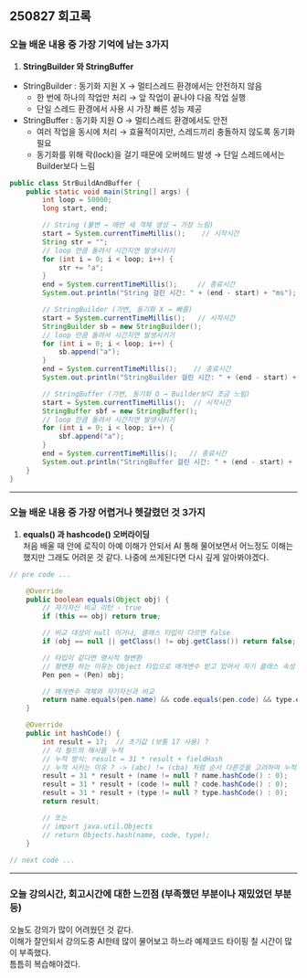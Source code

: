 ## 250827 회고록


### 오늘 배운 내용 중 가장 기억에 남는 3가지

1. **StringBuilder 와 StringBuffer** <br>

* StringBuilder : 동기화 지원 X → 멀티스레드 환경에서는 안전하지 않음
    - 한 번에 하나의 작업만 처리 → 앞 작업이 끝나야 다음 작업 실행
    - 단일 스레드 환경에서 사용 시 가장 빠른 성능 제공
* StringBuffer : 동기화 지원 O → 멀티스레드 환경에서도 안전
    - 여러 작업을 동시에 처리 → 효율적이지만, 스레드끼리 충돌하지 않도록 동기화 필요
    - 동기화를 위해 락(lock)을 걸기 때문에 오버헤드 발생 → 단일 스레드에서는 Builder보다 느림

```java
public class StrBuildAndBuffer {
    public static void main(String[] args) {
        int loop = 50000;
        long start, end;

        // String (불변 → 매번 새 객체 생성 → 가장 느림)
        start = System.currentTimeMillis();    // 시작시간
        String str = "";
        // loop 만큼 돌려서 시간지연 발생시키기
        for (int i = 0; i < loop; i++) {
            str += "a";
        }
        end = System.currentTimeMillis();     // 종료시간
        System.out.println("String 걸린 시간: " + (end - start) + "ms");

        // StringBuilder (가변, 동기화 X → 빠름)
        start = System.currentTimeMillis();   // 시작시간
        StringBuilder sb = new StringBuilder();
        // loop 만큼 돌려서 시간지연 발생시키기
        for (int i = 0; i < loop; i++) {
            sb.append("a");
        }
        end = System.currentTimeMillis();    // 종료시간
        System.out.println("StringBuilder 걸린 시간: " + (end - start) + "ms");

        // StringBuffer (가변, 동기화 O → Builder보다 조금 느림)
        start = System.currentTimeMillis();  // 시작시간
        StringBuffer sbf = new StringBuffer();
        // loop 만큼 돌려서 시간지연 발생시키기
        for (int i = 0; i < loop; i++) {
            sbf.append("a");
        }
        end = System.currentTimeMillis();   // 종료시간
        System.out.println("StringBuffer 걸린 시간: " + (end - start) + "ms");
    }
}
```

---

### 오늘 배운 내용 중 가장 어렵거나 헷갈렸던 것 3가지

1. **equals() 과 hashcode() 오버라이딩** <br>
    처음 배울 때 안에 로직이 아예 이해가 안되서 AI 통해 물어보면서 어느정도 이해는 했지만 그래도 어려운 것 같다. 나중에 쓰게된다면 다시 깊게 알아봐야겠다.

```java
// pre code ...

    @Override
    public boolean equals(Object obj) {
        // 자기자신 비교 리턴 - true
        if (this == obj) return true;

        // 비교 대상이 null 이거나, 클래스 타입이 다르면 false
        if (obj == null || getClass() != obj.getClass()) return false;

        // 타입이 같다면 명시적 형변환
        // 형변환 하는 이유는 Object 타입으로 매개변수 받고 있어서 자기 클래스 속성 접근 안됨.
        Pen pen = (Pen) obj;

        // 매개변수 객체와 자기자신과 비교
        return name.equals(pen.name) && code.equals(pen.code) && type.equals(pen.type);
    }

    @Override
    public int hashCode() {
        int result = 17;  // 초기값 (보통 17 사용) ?
        // 각 필드의 해시를 누적
        // 누적 방식: result = 31 * result + fieldHash
        // 누적 시키는 이유 ? -> (abc) != (cba) 처럼 순서 다른것을 고려하여 누적계산
        result = 31 * result + (name != null ? name.hashCode() : 0);
        result = 31 * result + (code != null ? code.hashCode() : 0);
        result = 31 * result + (type != null ? type.hashCode() : 0);
        return result;

        // 또는
        // import java.util.Objects
        // return Objects.hash(name, code, type);
    }
    
// next code ...
```

    

---
   
### 오늘 강의시간, 회고시간에 대한 느낀점 (부족했던 부분이나 재밌었던 부분 등)

오늘도 강의가 많이 어려웠던 것 같다. <br>
이해가 잘안되서 강의도중 AI한테 많이 물어보고 하느라 예제코드 타이핑 칠 시간이 많이 부족했다. <br>
틈틈히 복습해야겠다.
